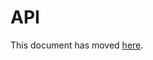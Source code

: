 # API

This document has moved [here](https://www.ibm.com/docs/de/obi/current?topic=nodejs-instana-api).
